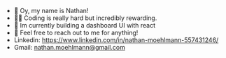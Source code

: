 - 👋 Oy, my name is Nathan!
- 👩‍💻 Coding is really hard but incredibly rewarding.
- 🤔 Im currently building a dashboard UI with react
- 🤝 Feel free to reach out to me for anything!
- Linkedin: https://www.linkedin.com/in/nathan-moehlmann-557431246/
- Gmail: nathan.moehlmann@gmail.com

<!---
nmoehlmann/nmoehlmann is a ✨ special ✨ repository because its `README.md` (this file) appears on your GitHub profile.
You can click the Preview link to take a look at your changes.
--->
